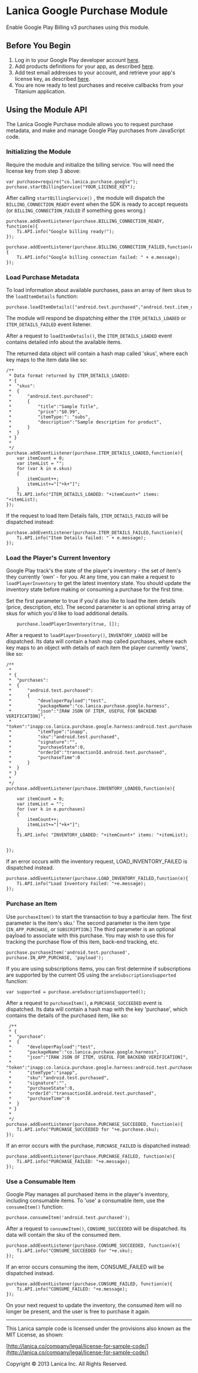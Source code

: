 # Lanica Google Purchase Module #

Enable Google Play Billing v3 purchases using this module.

## Before You Begin ##

1. Log in to your Google Play developer account [here](http://play.google.com/apps/publish).
2. Add products definitions for your app, as described [here](http://developer.android.com/google/play/billing/billing_admin.html#billing-list-setup).
3. Add test email addresses to your account, and retrieve your app's license key, as described [here](http://developer.android.com/google/play/billing/billing_admin.html#billing-testing-setup).
4.  You are now ready to test purchases and receive callbacks from your Titanium application. 

## Using the Module API ##

The  Lanica Google Purchase module allows you to request purchase metadata, and make and manage Google Play purchases from JavaScript code.

### Initializing the Module ###

Require the module and initialize the billing service.  You will need the license key from step 3 above:

    var purchase=require("co.lanica.purchase.google");
    purchase.startBillingService("YOUR_LICENSE_KEY");

After calling `startBillingService()` , the module will dispatch the `BILLING_CONNECTION_READY` event when the SDK is ready to accept requests (or `BILLING_CONNECTION_FAILED` if something goes wrong.)


	purchase.addEventListener(purchase.BILLING_CONNECTION_READY, function(e){
		Ti.API.info("Google billing ready!");
	});	

	purchase.addEventListener(purchase.BILLING_CONNECTION_FAILED,function(e){
		Ti.API.info("Google billing connection failed: " + e.message);
	});

### Load Purchase Metadata ###

To load information about available purchases, pass an array of item skus to the `loadItemDetails` function:

    purchase.loadItemDetails(["android.test.purchased","android.test.item_unavailable"]);

The module will respond be dispatching either the `ITEM_DETAILS_LOADED` or `ITEM_DETAILS_FAILED` event listener.


After a request to `loadItemDetails()`, the `ITEM_DETAILS_LOADED` event contains detailed info about the available items.

 The returned data object will contain a hash map called 'skus', where each key maps to the item data like so:

	/**
	 * Data format returned by ITEM_DETAILS_LOADED:
	 * {
	 * 	"skus":
	 * 	{
	 * 		"android.test.purchased":
	 * 		{
	 * 			"title":"Sample Title",
	 * 			"price":"$0.99",
	 * 			"itemType:": "subs",
	 * 			"description":"Sample description for product",
	 * 		}
	 * 	}
	 * }
	 * 
	 */
	purchase.addEventListener(purchase.ITEM_DETAILS_LOADED,function(e){
		var itemCount = 0;
		var itemList = "";
		for (var k in e.skus)
		{
			itemCount++;
			itemList+="["+k+"]";
		}
		Ti.API.info("ITEM_DETAILS_LOADED: "+itemCount+" items: "+itemList);
	});
	

If the request to load Item Details fails, `ITEM_DETAILS_FAILED` will be dispatched instead:

	purchase.addEventListener(purchase.ITEM_DETAILS_FAILED,function(e){	
		Ti.API.info("Item Details failed: " + e.message);
	});

### Load the Player's Current Inventory ###

Google Play track's the state of the player's inventory - the set of item's they currently 'own' - for you.  At any time, you can make a request to `loadPlayerInventory` to get the latest inventory state.  You should update the inventory state before making or consuming a purchase for the first time.

 Set the first parameter to true if you'd also like to load the item details (price, description, etc).  The  second parameter is an optional string array of skus for which you'd like to load additional details.

		purchase.loadPlayerInventory(true, []);


After a request to `loadPlayerInventory()`, `INVENTORY_LOADED` will be dispatched.  Its data will contain a hash map called purchases, where each key maps to an object with details of each item the player currently 'owns', like so:

	/**
	 * 
	 * {
	 * 	"purchases":
	 * 	{
	 * 		"android.test.purchased":
	 * 		{
	 * 			"developerPayload":"test",
	 * 			"packageName":"co.lanica.purchase.google.harness",
	 * 			"json":"[RAW JSON OF ITEM, USEFUL FOR BACKEND VERIFICATION]",
	 * 			"token":"inapp:co.lanica.purchase.google.harness:android.test.purchased",
	 * 			"itemType":"inapp",
	 * 			"sku":"android.test.purchased",
	 * 			"signature":"",
	 * 			"purchaseState":0,
	 * 			"orderId":"transactionId.android.test.purchased",
	 * 			"purchaseTime":0
	 * 		}
	 * 	}
	 * }
	 * 
	 */
	purchase.addEventListener(purchase.INVENTORY_LOADED,function(e){
		
		var itemCount = 0;
		var itemList = "";
		for (var k in e.purchases)
		{
			itemCount++;
			itemList+="["+k+"]";
		}
		Ti.API.info( "INVENTORY_LOADED: "+itemCount+" items: "+itemList);


	});	

If an error occurs with the inventory request, LOAD_INVENTORY_FAILED is dispatched instead.

	purchase.addEventListener(purchase.LOAD_INVENTORY_FAILED,function(e){
		Ti.API.info("Load Inventory Failed: "+e.message);
	});

### Purchase an Item ###

Use `purchaseItem()` to start the transaction to buy a particular item. The first parameter is the item's sku.' The second parameter is the item type (`IN_APP_PURCHASE`, or `SUBSCRIPTION`.) The third parameter is an optional payload to associate with this purchase.  You may wish to use this for tracking the purchase flow of this item, back-end tracking, etc.

	purchase.purchaseItem('android.test.purchased', purchase.IN_APP_PURCHASE, 'payload');

If you are using subscriptions items, you can first determine if subscriptions are supported by the current OS using the `areSubscriptionsSupported` function:

	var supported = purchase.areSubscriptionsSupported();

 After a request to `purchaseItem()`, a `PURCHASE_SUCCEEDED` event is dispatched.  Its data will contain a hash map with the key 'purchase', which contains the details of the purchased item, like so:

	 /** 
	 * {
	 * 	"purchase":
	 * 	{
	 * 		"developerPayload":"test",
	 * 		"packageName":"co.lanica.purchase.google.harness",
	 * 		"json":"[RAW JSON OF ITEM, USEFUL FOR BACKEND VERIFICATION]",
	 * 		"token":"inapp:co.lanica.purchase.google.harness:android.test.purchased",
	 * 		"itemType":"inapp",
	 * 		"sku":"android.test.purchased",
	 * 		"signature":"",
	 * 		"purchaseState":0,
	 * 		"orderId":"transactionId.android.test.purchased",
	 * 		"purchaseTime":0
	 * 	}
	 * }	 
	 * 
	 */
	purchase.addEventListener(purchase.PURCHASE_SUCCEEDED, function(e){
		Ti.API.info("PURCHASE_SUCCEEDED for "+e.purchase.sku);
	});	
	
 If an error occurs with the purchase, `PURCHASE_FAILED` is dispatched instead:

	purchase.addEventListener(purchase.PURCHASE_FAILED, function(e){
		Ti.API.info("PURCHASE_FAILED: "+e.message);
	});


### Use a Consumable Item ###

Google Play manages all purchased items in the player's inventory, including consumable items.  To 'use' a consumable item, use the `consumeItem()` function:

	purchase.consumeItem('android.test.purchased');

After a request to `consumeItem()`, `CONSUME_SUCCEEDED` will be dispatched.  Its data will contain the sku of the consumed item.

	purchase.addEventListener(purchase.CONSUME_SUCCEEDED, function(e){
		Ti.API.info("CONSUME_SUCCEEDED for "+e.sku);
	});
	
If an error occurs consuming the item, CONSUME_FAILED will be dispatched instead.

	purchase.addEventListener(purchase.CONSUME_FAILED, function(e){
		Ti.API.info("CONSUME_FAILED: "+e.message);
	});

On your next request to update the inventory, the consumed item will no longer be present, and the user is free to purchase it again.

----------------------------------
This Lanica sample code is licensed under the provisions also known as the MIT License, as shown:

[http://lanica.co/company/legal/license-for-sample-code/](http://lanica.co/company/legal/license-for-sample-code/)

Copyright © 2013 Lanica Inc. All Rights Reserved.